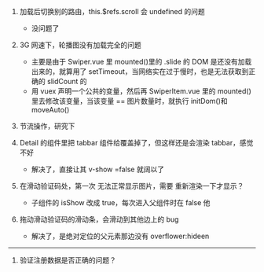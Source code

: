 1. 加载后切换别的路由，this.\$refs.scroll 会 undefined 的问题

   - 没问题了

2. 3G 网速下，轮播图没有加载完全的问题

   - 主要是由于 Swiper.vue 里 mounted()里的 .slide 的 DOM 是还没有加载出来的，就算用了 setTimeout，当网络实在过于慢时，也是无法获取到正确的 slidCount 的
   - 用 vuex 声明一个公共的变量，然后再 SwiperItem.vue 里的 mounted() 里去修改该变量，当该变量 == 图片数量时，就执行 initDom()和 moveAuto()

3. 节流操作，研究下

4. Detail 的组件里把 tabbar 组件给覆盖掉了，但这样还是会渲染 tabbar，感觉不好

   - 解决了，直接让其 v-show =false 就阔以了

5. 在滑动验证码处，第一次 无法正常显示图片，需要 重新渲染一下才显示？

   - 子组件的 isShow 改成 true，每次进入父组件时在 false 他

6. 拖动滑动验证码的滑动条，会滑动到其他边上的 bug
   - 解决了，是绝对定位的父元素那边没有 overflower:hideen

---

1. 验证注册数据是否正确的问题？
